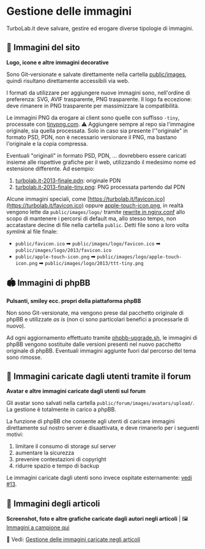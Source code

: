 # Gestione delle immagini

TurboLab.it deve salvare, gestire ed erogare diverse tipologie di immagini.


## 📃 Immagini del sito

**Logo, icone e altre immagini decorative**

Sono Git-versionate e salvate direttamente nella cartella [public/images](https://github.com/TurboLabIt/TurboLab.it/tree/main/public/images), quindi risultano direttamente accessibili via web.

I formati da utilizzare per aggiungere nuove immagini sono, nell'ordine di preferenza: SVG, AVIF trasparente, PNG trasparente. Il logo fa eccezione: deve rimanere in PNG trasparente per massimizzare la compatibilità.

Le immagini PNG da erogare ai client sono quelle con suffisso `-tiny`, processate con [tinypng.com](https://tinypng.com). ⚠ Aggiungere sempre al repo sia l'immagine originale, sia quella processata. Solo in caso sia presente l'"originale" in formato PSD, PDN, non è necessario versionare il PNG, ma bastano l'originale e la copia compressa.

Eventuali "originali" in formato PSD, PDN, ... dovrebbero essere caricati insieme alle rispettive grafiche per il web, utilizzando il medesimo nome ed estensione differente. Ad esempio:

1. [turbolab.it-2013-finale.pdn](https://github.com/TurboLabIt/TurboLab.it/blob/main/public/images/logo/2013/turbolab.it-2013-finale.pdn): originale PDN
2. [turbolab.it-2013-finale-tiny.png](https://github.com/TurboLabIt/TurboLab.it/blob/main/public/images/logo/2013/turbolab.it-2013-finale-tiny.png): PNG processata partendo dal PDN

Alcune immagini speciali, come [https://turbolab.it/favicon.ico](https://turbolab.it/favicon.ico) oppure [apple-touch-icon.png](https://turbolab.it/apple-touch-icon.png), in realtà vengono lette da `public/images/logo/` tramite [rewrite in nginx.conf](https://github.com/TurboLabIt/TurboLab.it/blob/main/config/custom/nginx.conf) allo scopo di mantenere i percorsi di default ma, allo stesso tempo, non accatastare decine di file nella cartella `public`. Detti file sono a loro volta *symlink* al file finale:

- `public/favicon.ico` ➡ `public/images/logo/favicon.ico` ➡ `public/images/logo/2013/favicon.ico`
- `public/apple-touch-icon.png` ➡ `public/images/logo/apple-touch-icon.png` ➡ `public/images/logo/2013/ttt-tiny.png`


## 🏟 Immagini di phpBB

**Pulsanti, smiley ecc. propri della piattaforma phpBB**

Non sono Git-versionate, ma vengono prese dal pacchetto originale di phpBB e utilizzate *as is* (non ci sono particolari benefici a processarle di nuovo).

Ad ogni aggiornamento effettuato tramite [phpbb-upgrade.sh](https://github.com/TurboLabIt/TurboLab.it/blob/main/scripts/phpbb-upgrade.sh), le immagini di phpBB vengono sostituite dalle versioni presenti nel nuovo pacchetto originale di phpBB. Eventuali immagini aggiunte fuori dal percorso del tema sono rimosse.


## 🧔 Immagini caricate dagli utenti tramite il forum

**Avatar e altre immagini caricate dagli utenti sul forum**

Gli avatar sono salvati nella cartella `public/forum/images/avatars/upload/`. La gestione è totalmente in carico a phpBB.

La funzione di phpBB che consente agli utenti di caricare immagini direttamente sul nostro server è disaattivata, e deve rimanerlo per i seguenti motivi:

1. limitare il consumo di storage sul server
2. aumentare la sicurezza
3. prevenire contestazioni di copyright
4. ridurre spazio e tempo di backup

Le immagini caricate dagli utenti sono invece ospitate esternamente: [vedi #13](https://github.com/TurboLabIt/TurboLab.it/issues/13).


## 📸 Immagini degli articoli

**Screenshot, foto e altre grafiche caricate dagli autori negli articoli** | 🖼 [Immagini a campione qui](https://github.com/TurboLabIt/TurboLab.it/blob/main/docs/images-sample.md)

🔗 Vedi: [Gestione delle immagini caricate negli articoli](https://github.com/TurboLabIt/TurboLab.it/blob/main/docs/images-articles.md)
